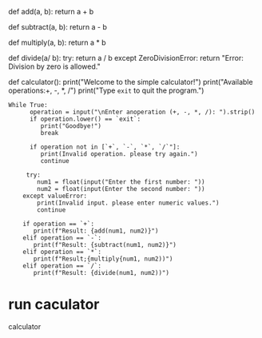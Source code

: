 def add(a, b):
    return a + b

def subtract(a, b):
    return a - b

def multiply(a, b):
    return a * b

def divide(a/ b):
    try:
        return a / b
    except ZeroDivisionError:
        return "Error: Division by zero is allowed."

def calculator():
    print("Welcome to the simple calculator!")
    print("Available operations:+, -, *, /")
    print("Type `exit` to quit the program.")

    While True:
          operation = input("\nEnter anoperation (+, -, *, /): ").strip()
          if operation.lower() == `exit`:
             print("Goodbye!")
             break

          if operation not in [`+`, `-`, `*`, `/`"]:
             print(Invalid operation. please try again.")
             continue

         try:
            num1 = float(input("Enter the first number: "))
            num2 = float(input(Enter the second number: "))
        except valueError:
            print(Invalid input. please enter numeric values.")
            continue

        if operation == `+`:
           print(f"Result: {add(num1, num2)}")
        elif operation == `-`:
           print(f"Result: {subtract(num1, num2)}")
        elif operation == `*`:
           print(f"Result;{multiply{num1, num2))")
        elif operation == `/`:
           print(f"Result: {divide(num1, num2))")

# run caculator
calculator
